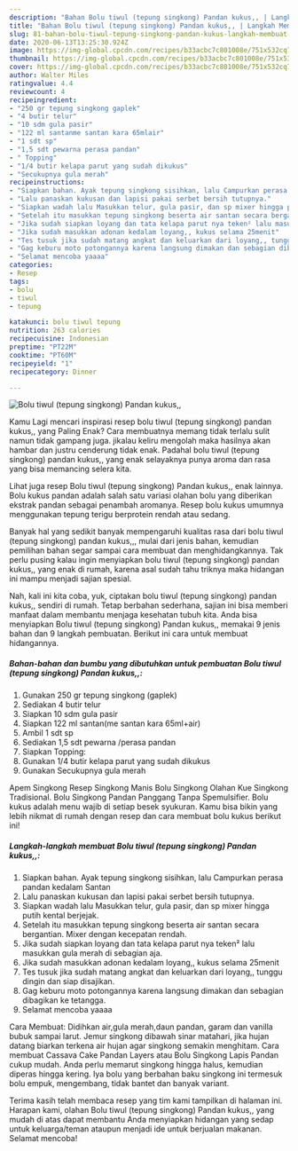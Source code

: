 ```yaml
---
description: "Bahan Bolu tiwul (tepung singkong) Pandan kukus,, | Langkah Membuat Bolu tiwul (tepung singkong) Pandan kukus,, Yang Bisa Manjain Lidah"
title: "Bahan Bolu tiwul (tepung singkong) Pandan kukus,, | Langkah Membuat Bolu tiwul (tepung singkong) Pandan kukus,, Yang Bisa Manjain Lidah"
slug: 81-bahan-bolu-tiwul-tepung-singkong-pandan-kukus-langkah-membuat-bolu-tiwul-tepung-singkong-pandan-kukus-yang-bisa-manjain-lidah
date: 2020-06-13T13:25:30.924Z
image: https://img-global.cpcdn.com/recipes/b33acbc7c801008e/751x532cq70/bolu-tiwul-tepung-singkong-pandan-kukus-foto-resep-utama.jpg
thumbnail: https://img-global.cpcdn.com/recipes/b33acbc7c801008e/751x532cq70/bolu-tiwul-tepung-singkong-pandan-kukus-foto-resep-utama.jpg
cover: https://img-global.cpcdn.com/recipes/b33acbc7c801008e/751x532cq70/bolu-tiwul-tepung-singkong-pandan-kukus-foto-resep-utama.jpg
author: Walter Miles
ratingvalue: 4.4
reviewcount: 4
recipeingredient:
- "250 gr tepung singkong gaplek"
- "4 butir telur"
- "10 sdm gula pasir"
- "122 ml santanme santan kara 65mlair"
- "1 sdt sp"
- "1,5 sdt pewarna perasa pandan"
- " Topping"
- "1/4 butir kelapa parut yang sudah dikukus"
- "Secukupnya gula merah"
recipeinstructions:
- "Siapkan bahan. Ayak tepung singkong sisihkan, lalu Campurkan perasa pandan kedalam Santan"
- "Lalu panaskan kukusan dan lapisi pakai serbet bersih tutupnya."
- "Siapkan wadah lalu Masukkan telur, gula pasir, dan sp mixer hingga putih kental berjejak."
- "Setelah itu masukkan tepung singkong beserta air santan secara bergantian. Mixer dengan kecepatan rendah."
- "Jika sudah siapkan loyang dan tata kelapa parut nya teken² lalu masukkan gula merah di sebagian aja."
- "Jika sudah masukkan adonan kedalam loyang,, kukus selama 25menit"
- "Tes tusuk jika sudah matang angkat dan keluarkan dari loyang,, tunggu dingin dan siap disajikan."
- "Gag keburu moto potongannya karena langsung dimakan dan sebagian dibagikan ke tetangga."
- "Selamat mencoba yaaaa"
categories:
- Resep
tags:
- bolu
- tiwul
- tepung

katakunci: bolu tiwul tepung 
nutrition: 263 calories
recipecuisine: Indonesian
preptime: "PT22M"
cooktime: "PT60M"
recipeyield: "1"
recipecategory: Dinner

---
```



![Bolu tiwul (tepung singkong) Pandan kukus,,](https://img-global.cpcdn.com/recipes/b33acbc7c801008e/751x532cq70/bolu-tiwul-tepung-singkong-pandan-kukus-foto-resep-utama.jpg)

Kamu Lagi mencari inspirasi resep bolu tiwul (tepung singkong) pandan kukus,, yang Paling Enak? Cara membuatnya memang tidak terlalu sulit namun tidak gampang juga. jikalau keliru mengolah maka hasilnya akan hambar dan justru cenderung tidak enak. Padahal bolu tiwul (tepung singkong) pandan kukus,, yang enak selayaknya punya aroma dan rasa yang bisa memancing selera kita.

Lihat juga resep Bolu tiwul (tepung singkong) Pandan kukus,, enak lainnya. Bolu kukus pandan adalah salah satu variasi olahan bolu yang diberikan ekstrak pandan sebagai penambah aromanya. Resep bolu kukus umumnya menggunakan tepung terigu berprotein rendah atau sedang.

Banyak hal yang sedikit banyak mempengaruhi kualitas rasa dari bolu tiwul (tepung singkong) pandan kukus,,, mulai dari jenis bahan, kemudian pemilihan bahan segar sampai cara membuat dan menghidangkannya. Tak perlu pusing kalau ingin menyiapkan bolu tiwul (tepung singkong) pandan kukus,, yang enak di rumah, karena asal sudah tahu triknya maka hidangan ini mampu menjadi sajian spesial.


Nah, kali ini kita coba, yuk, ciptakan bolu tiwul (tepung singkong) pandan kukus,, sendiri di rumah. Tetap berbahan sederhana, sajian ini bisa memberi manfaat dalam membantu menjaga kesehatan tubuh kita. Anda bisa menyiapkan Bolu tiwul (tepung singkong) Pandan kukus,, memakai 9 jenis bahan dan 9 langkah pembuatan. Berikut ini cara untuk membuat hidangannya.

<!--inarticleads1-->

##### Bahan-bahan dan bumbu yang dibutuhkan untuk pembuatan Bolu tiwul (tepung singkong) Pandan kukus,,:

1. Gunakan 250 gr tepung singkong (gaplek)
1. Sediakan 4 butir telur
1. Siapkan 10 sdm gula pasir
1. Siapkan 122 ml santan(me santan kara 65ml+air)
1. Ambil 1 sdt sp
1. Sediakan 1,5 sdt pewarna /perasa pandan
1. Siapkan  Topping:
1. Gunakan 1/4 butir kelapa parut yang sudah dikukus
1. Gunakan Secukupnya gula merah


Apem Singkong Resep Singkong Manis Bolu Singkong Olahan Kue Singkong Tradisional. Bolu Singkong Pandan Panggang Tanpa Spemulsifier. Bolu kukus adalah menu wajib di setiap besek syukuran. Kamu bisa bikin yang lebih nikmat di rumah dengan resep dan cara membuat bolu kukus berikut ini! 

<!--inarticleads2-->

##### Langkah-langkah membuat Bolu tiwul (tepung singkong) Pandan kukus,,:

1. Siapkan bahan. Ayak tepung singkong sisihkan, lalu Campurkan perasa pandan kedalam Santan
1. Lalu panaskan kukusan dan lapisi pakai serbet bersih tutupnya.
1. Siapkan wadah lalu Masukkan telur, gula pasir, dan sp mixer hingga putih kental berjejak.
1. Setelah itu masukkan tepung singkong beserta air santan secara bergantian. Mixer dengan kecepatan rendah.
1. Jika sudah siapkan loyang dan tata kelapa parut nya teken² lalu masukkan gula merah di sebagian aja.
1. Jika sudah masukkan adonan kedalam loyang,, kukus selama 25menit
1. Tes tusuk jika sudah matang angkat dan keluarkan dari loyang,, tunggu dingin dan siap disajikan.
1. Gag keburu moto potongannya karena langsung dimakan dan sebagian dibagikan ke tetangga.
1. Selamat mencoba yaaaa


Cara Membuat: Didihkan air,gula merah,daun pandan, garam dan vanilla bubuk sampai larut. Jemur singkong dibawah sinar matahari, jika hujan datang biarkan terkena air hujan agar singkong semakin menghitam. Cara membuat Cassava Cake Pandan Layers atau Bolu Singkong Lapis Pandan cukup mudah. Anda perlu memarut singkong hingga halus, kemudian diperas hingga kering. Iya bolu yang berbahan baku singkong ini termesuk bolu empuk, mengembang, tidak bantet dan banyak variant. 

Terima kasih telah membaca resep yang tim kami tampilkan di halaman ini. Harapan kami, olahan Bolu tiwul (tepung singkong) Pandan kukus,, yang mudah di atas dapat membantu Anda menyiapkan hidangan yang sedap untuk keluarga/teman ataupun menjadi ide untuk berjualan makanan. Selamat mencoba!

